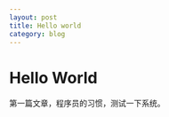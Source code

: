 ```yaml
---
layout: post
title: Hello world
category: blog
---
```


Hello World
===============

第一篇文章，程序员的习惯，测试一下系统。

